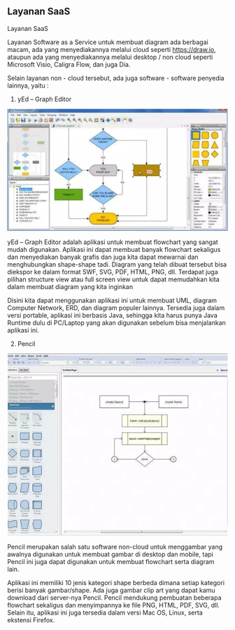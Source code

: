 ## Layanan SaaS

Layanan SaaS 

Layanan Software as a Service untuk membuat diagram ada berbagai macam, ada yang menyediakannya melalui cloud seperti https://draw.io, ataupun ada yang menyediakannya melalui desktop / non cloud seperti Microsoft Visio, Caligra Flow, dan juga Dia. 

Selain layanan non - cloud tersebut, ada juga software - software penyedia lainnya, yaitu :

1. yEd – Graph Editor

![yed-grapheditor](https://github.com/amharnh13/tekn-cloud-computing/blob/master/minggu-02/image/yed-grapheditor.png)

yEd – Graph Editor adalah aplikasi untuk membuat flowchart yang sangat mudah digunakan. Aplikasi ini dapat membuat banyak flowchart sekaligus dan menyediakan banyak grafis dan juga kita dapat mewarnai dan menghubungkan shape-shape tadi. Diagram yang telah dibuat tersebut bisa diekspor ke dalam format SWF, SVG, PDF, HTML, PNG, dll. Terdapat juga pilihan structure view atau full screen view untuk dapat memudahkan kita dalam membuat diagram yang kita inginkan

Disini kita dapat menggunakan aplikasi ini untuk membuat UML, diagram Computer Network, ERD, dan diagram populer lainnya. Tersedia juga dalam versi portable, aplikasi ini berbasis Java, sehingga kita harus punya Java Runtime dulu di PC/Laptop yang akan digunakan sebelum bisa menjalankan aplikasi ini.


2. Pencil

![pencil](https://github.com/amharnh13/tekn-cloud-computing/blob/master/minggu-02/image/pencil.png)

Pencil merupakan salah satu software non-cloud untuk menggambar yang awalnya digunakan untuk membuat gambar di desktop dan mobile, tapi Pencil ini juga dapat digunakan untuk membuat flowchart serta diagram lain.

Aplikasi ini memiliki 10 jenis kategori shape berbeda dimana setiap kategori berisi banyak gambar/shape. Ada juga gambar clip art yang dapat kamu download dari server-nya Pencil. Pencil mendukung pembuatan beberapa flowchart sekaligus dan menyimpannya ke file PNG, HTML, PDF, SVG, dll. Selain itu, aplikasi ini juga tersedia dalam versi Mac OS, Linux, serta ekstensi Firefox.

